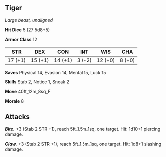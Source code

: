 ## Tiger

*Large beast, unaligned*

**Hit Dice** 5 (27 5d8+5)

**Armor Class** 12

| STR     | DEX     | CON     | INT     | WIS     | CHA     |
|---------|---------|---------|---------|---------|---------|
| 17 (+1) | 15 (+1) | 14 (+1) |  3 (-2) | 12 (+0) |  8 (+0) |

**Saves** Physical 14, Evasion 14, Mental 15, Luck 15

**Skills** Stab 2, Notice 1, Sneak 2

**Move** 40ft\_12m\_8sq\_F

**Morale** 8

## Attacks

***Bite.*** +3 (Stab 2 STR +1), reach 5ft\_1.5m\_1sq, one target. Hit: 1d10+1 piercing damage.

***Claw.*** +3 (Stab 2 STR +1), reach 5ft\_1.5m\_1sq, one target. Hit: 1d8+1 slashing damage.

